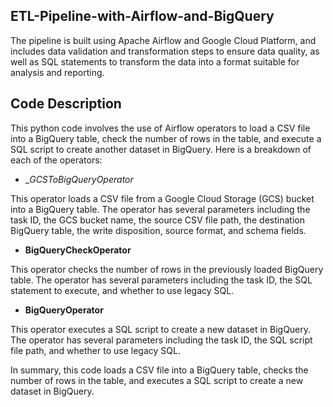 ## ETL-Pipeline-with-Airflow-and-BigQuery
The pipeline is built using Apache Airflow and Google Cloud Platform, and includes data validation and transformation steps to ensure data quality, as well as SQL statements to transform the data into a format suitable for analysis and reporting.


## Code Description
This python code involves the use of Airflow operators to load a CSV file into a BigQuery table, check the number of rows in the table, and execute a SQL script to create another dataset in BigQuery. Here is a breakdown of each of the operators:

* __GCSToBigQueryOperator_

This operator loads a CSV file from a Google Cloud Storage (GCS) bucket into a BigQuery table. The operator has several parameters including the task ID, the GCS bucket name, the source CSV file path, the destination BigQuery table, the write disposition, source format, and schema fields.

* __BigQueryCheckOperator__

This operator checks the number of rows in the previously loaded BigQuery table. The operator has several parameters including the task ID, the SQL statement to execute, and whether to use legacy SQL.

* __BigQueryOperator__

This operator executes a SQL script to create a new dataset in BigQuery. The operator has several parameters including the task ID, the SQL script file path, and whether to use legacy SQL.

In summary, this code loads a CSV file into a BigQuery table, checks the number of rows in the table, and executes a SQL script to create a new dataset in BigQuery.
